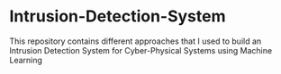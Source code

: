 # Intrusion-Detection-System
This repository contains different approaches that I used to build an Intrusion Detection System for Cyber-Physical Systems using Machine Learning
